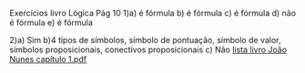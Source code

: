Exercícios livro Lógica 
Pág 10
1)a) é fórmula
b) é fórmula
c) é fórmula
d) não é fórmula
e) é fórmula

2)a) Sim
b)4 tipos de símbolos, símbolo de pontuação, símbolo de valor, símbolos proposicionais, conectivos proposicionais
c) Não
[lista livro João Nunes capítulo 1.pdf](https://github.com/Anabmlivia/laboratorio/files/9795129/lista.livro.Joao.Nunes.capitulo.1.pdf)
